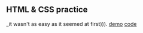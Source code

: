 ## HTML & CSS practice

\_it wasn't as easy as it seemed at first))).
[demo](https://skirnevskyialeksandr.github.io/Hooli-style-Popup/)
[code](https://github.com/SkirnevskyiAleksandr/Hooli-style-Popup)

